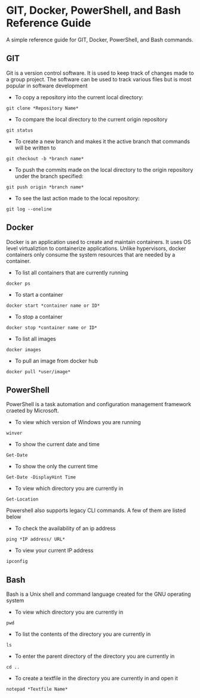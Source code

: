 # GIT, Docker, PowerShell, and Bash Reference Guide
 A simple reference guide for GIT, Docker, PowerShell, and Bash commands.

## GIT
Git is a version control software. It is used to keep track of changes made to a group project. The software can be used to track various files but is most popular in software development
- To copy a repository into the current local directory:
```
git clone *Repository Name*
```
- To compare the local directory to the current origin repository
```
git status 
```
- To create a new branch and makes it the active branch that commands will be written to
```
git checkout -b *branch name*
```
- To push the commits made on the local directory to the origin repository under the branch specified:
```
git push origin *branch name* 
```
- To see the last action made to the local repository:
```
git log --oneline
```

## Docker
Docker is an application used to create and maintain containers. It uses OS level virtualiztion to containerize applications. Unlike hypervisors, docker containers only consume the system resources that are needed by a container.
- To list all containers that are currently running
```
docker ps
```

- To start a container
```
docker start *container name or ID*
```

- To stop a container
```
docker stop *container name or ID*
```
- To list all images
```
docker images
```
- To pull an image from docker hub
```
docker pull *user/image*
```

## PowerShell
PowerShell is a task automation and configuration management framework craeted by Microsoft.
- To view which version of Windows you are running
```
winver
```
- To show the current date and time
```
Get-Date
```
- To show the only the current time
```
Get-Date -DisplayHint Time
```
- To view which directory you are currently in 
```
Get-Location
```
Powershell also supports legacy CLI commands. A few of them are listed below
- To check the availability of an ip address
```
ping *IP address/ URL*
```
- To view your current IP address
```
ipconfig
```

## Bash
Bash is a Unix shell and command language created for the GNU operating system
- To view which directory you are currently in 
```
pwd
```

- To list the contents of the directory you are currently in
```
ls
```

- To enter the parent directory of the directory you are currently in
```
cd ..
```
- To create a textfile in the directory you are currently in and open it
```
notepad *Textfile Name*
```



